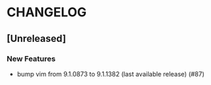 # CHANGELOG

## [Unreleased]

### New Features

- bump vim from 9.1.0873 to 9.1.1382 (last available release) (#87)


